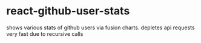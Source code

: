 # react-github-user-stats
shows various stats of github users via fusion charts. depletes api requests very fast due to recursive calls
